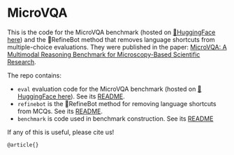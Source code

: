 # MicroVQA
This is the code for the MicroVQA benchmark (hosted on [🤗HuggingFace here](https://huggingface.co/datasets/microvqa/microvqa)) and the 🤖RefineBot method that removes language shortcuts from multiple-choice evaluations. They were published in the paper: [MicroVQA: A Multimodal Reasoning Benchmark for Microscopy-Based Scientific Research](https://jmhb0.github.io/microvqa/). 

The repo contains:
- `eval` evaluation code for the MicroVQA benchmark (hosted on [🤗HuggingFace here](https://huggingface.co/datasets/microvqa/microvqa)). See its [README](eval/README.md).
- `refinebot` is the 🤖RefineBot method for removing language shortcuts from MCQs. See its [README](refinebot/README.md).
- `benchmark` is code used in benchmark construction. See its [README](benchmark/README.md)

If any of this is useful, please cite us!
```
@article{}
```
